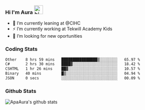 ### Hi I'm Aura <img src="https://user-images.githubusercontent.com/1303154/88677602-1635ba80-d120-11ea-84d8-d263ba5fc3c0.gif" width="28px" alt="hi">

- 🔭 I’m currently leaning at @CIHC
- ⚡ I’m currently working at Tekwill Academy Kids
- 🤔 I’m looking for new oportunities


### Coding Stats

<!--START_SECTION:waka-->

```txt
Other    8 hrs 59 mins   ████████████████▒░░░░░░░░   65.97 %
C#       2 hrs 30 mins   ████▓░░░░░░░░░░░░░░░░░░░░   18.42 %
CSHTML   1 hr 26 mins    ██▓░░░░░░░░░░░░░░░░░░░░░░   10.57 %
Binary   40 mins         █▒░░░░░░░░░░░░░░░░░░░░░░░   04.94 %
JSON     0 secs          ░░░░░░░░░░░░░░░░░░░░░░░░░   00.09 %
```

<!--END_SECTION:waka-->

### Github Stats

![ApaAura's github stats](https://github-readme-stats.vercel.app/api?username=ApaAura&count_private=true&theme=tokyonight&hide=contribs,prs)
